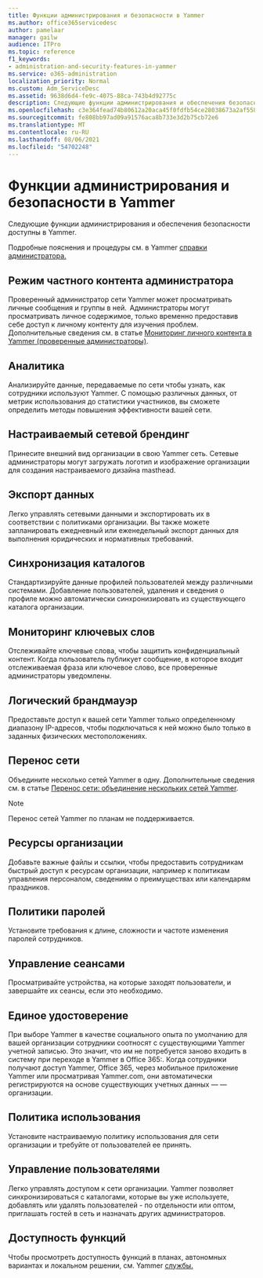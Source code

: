 ```yaml
---
title: Функции администрирования и безопасности в Yammer
ms.author: office365servicedesc
author: pamelaar
manager: gailw
audience: ITPro
ms.topic: reference
f1_keywords:
- administration-and-security-features-in-yammer
ms.service: o365-administration
localization_priority: Normal
ms.custom: Adm_ServiceDesc
ms.assetid: 9638d6d4-fe9c-4075-88ca-743b4d92775c
description: Следующие функции администрирования и обеспечения безопасности доступны в Yammer.
ms.openlocfilehash: c3e364fead74b80612a20aca45f0fdfb54ce28038673a2af558f056634f71a32
ms.sourcegitcommit: fe808bb97ad09a91576aca8b733e3d2b75cb72e6
ms.translationtype: MT
ms.contentlocale: ru-RU
ms.lasthandoff: 08/06/2021
ms.locfileid: "54702248"
---
```

# <a name="administration-and-security-features-in-yammer"></a>Функции администрирования и безопасности в Yammer

Следующие функции администрирования и обеспечения безопасности доступны в Yammer.
  
Подробные пояснения и процедуры см. в Yammer [справки администратора.](/yammer/)

## <a name="admin-private-content-mode"></a>Режим частного контента администратора

Проверенный администратор сети Yammer может просматривать личные сообщения и группы в ней.  Администраторы могут просматривать личное содержимое, только временно предоставив себе доступ к личному контенту для изучения проблем.  Дополнительные сведения см. в статье [Мониторинг личного контента в Yammer (проверенные администраторы)](/yammer/manage-security-and-compliance/monitor-private-content).

## <a name="analytics"></a>Аналитика

Анализируйте данные, передаваемые по сети чтобы узнать, как сотрудники используют Yammer. С помощью различных данных, от метрик использования до статистики участников, вы сможете определить методы повышения эффективности вашей сети.

## <a name="custom-network-branding"></a>Настраиваемый сетевой брендинг

Принесите внешний вид организации в свою Yammer сеть. Сетевые администраторы могут загружать логотип и изображение организации для создания настраиваемого дизайна masthead.

## <a name="data-export"></a>Экспорт данных

Легко управлять сетевыми данными и экспортировать их в соответствии с политиками организации. Вы также можете запланировать ежедневный или еженедельный экспорт данных для выполнения юридических и нормативных требований.
  
## <a name="directory-synchronization"></a>Синхронизация каталогов

Стандартизируйте данные профилей пользователей между различными системами. Добавление пользователей, удаления и сведения о профиле можно автоматически синхронизировать из существующего каталога организации.

## <a name="keyword-monitoring"></a>Мониторинг ключевых слов

Отслеживайте ключевые слова, чтобы защитить конфиденциальный контент. Когда пользователь публикует сообщение, в которое входит отслеживаемая фраза или ключевое слово, все проверенные администраторы уведомлены.

## <a name="logical-firewall"></a>Логический брандмауэр

Предоставьте доступ к вашей сети Yammer только определенному диапазону IP-адресов, чтобы подключаться к ней можно было только в заданных физических местоположениях.

## <a name="network-migration"></a>Перенос сети

Объедините несколько сетей Yammer в одну. Дополнительные сведения см. в статье [Перенос сети: объединение нескольких сетей Yammer](/yammer/configure-your-yammer-network/consolidate-multiple-yammer-networks).
  
> [!NOTE]
> Перенос сетей Yammer по планам не поддерживается. 

## <a name="organization-resources"></a>Ресурсы организации

Добавьте важные файлы и ссылки, чтобы предоставить сотрудникам быстрый доступ к ресурсам организации, например к политикам управления персоналом, сведениям о преимуществах или календарям праздников.
  
## <a name="password-policies"></a>Политики паролей

Установите требования к длине, сложности и частоте изменения паролей сотрудников.
  
## <a name="session-management"></a>Управление сеансами

Просматривайте устройства, на которые заходят пользователи, и завершайте их сеансы, если это необходимо.

## <a name="single-identity"></a>Единое удостоверение

При выборе Yammer в качестве социального опыта по умолчанию для вашей организации сотрудники соотносят с существующими Yammer учетной записью. Это значит, что им не потребуется заново входить в систему при переходе в Yammer в Office 365:. Когда сотрудники получают доступ Yammer, Office 365, через мобильное приложение Yammer или просматривая Yammer.com, они автоматически регистрируются на основе существующих учетных данных &mdash; &mdash; организации.

## <a name="usage-policy"></a>Политика использования

Установите настраиваемую политику использования для сети организации и требуйте от пользователей ее принять.

## <a name="user-management"></a>Управление пользователями

Легко управлять доступом к сети организации. Yammer позволяет синхронизироваться с каталогами, которые вы уже используете, добавлять или удалять пользователей - по отдельности или оптом, приглашать гостей в сеть и назначать других администраторов.

## <a name="feature-availability"></a>Доступность функций

Чтобы просмотреть доступность функций в планах, автономных вариантах и локальном решении, см. Yammer [службы.](yammer-service-description.md)
